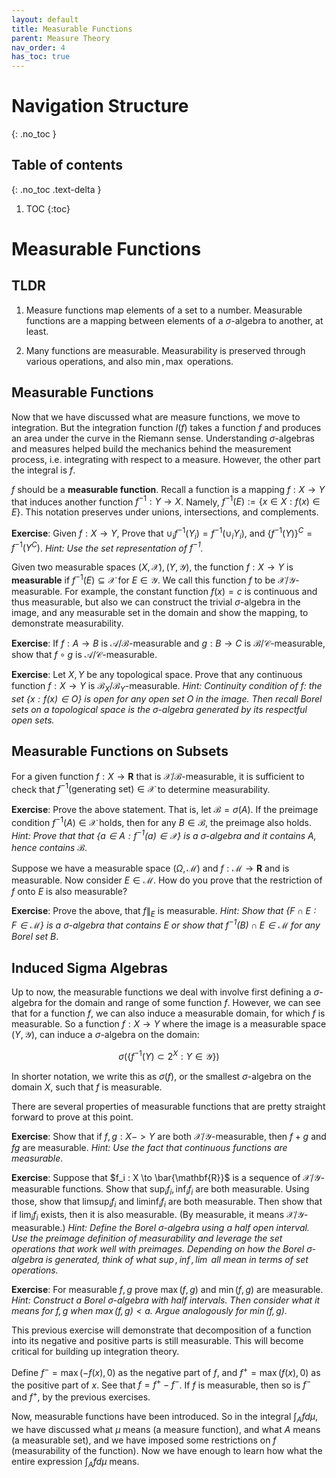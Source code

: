 ```yaml
---
layout: default
title: Measurable Functions
parent: Measure Theory
nav_order: 4
has_toc: true
---
```


# Navigation Structure
{: .no_toc }

## Table of contents
{: .no_toc .text-delta }

1. TOC
{:toc}


# Measurable Functions

## TLDR

1. Measure functions map elements of a set to a number. Measurable functions are a mapping between elements of a $\sigma$-algebra to another, at least.

2. Many functions are measurable. Measurability is preserved through various operations, and also $\min, \max$ operations.

## Measurable Functions

Now that we have discussed what are measure functions, we move to integration. But the integration function $I(f)$ takes a function $f$ and produces an area under the curve in the Riemann sense. Understanding $\sigma$-algebras and measures helped build the mechanics behind the measurement process, i.e. integrating with respect to a measure. However, the other part the integral is $f$.

$f$ should be a **measurable function**. Recall a function is a mapping $f: X \to Y$ that induces another function $f^{-1}: Y\to X$. Namely, $f^{-1}(E) := \{x \in X : f(x) \in E\}$. This notation preserves under unions, intersections, and complements.

**Exercise**: Given $f: X\to Y$, Prove that $\cup_i f^{-1}(Y_i) = f^{-1}(\cup_i Y_i)$, and $\{f^{-1}(Y)\}^C = f^{-1}(Y^C)$. *Hint: Use the set representation of $f^{-1}$.*

Given two measurable spaces $(X,\mathcal{X}), (Y, \mathcal{Y})$, the function $f: X \to Y$ is **measurable** if $f^{-1}(E) \subseteq \mathcal{X}$ for $E \in \mathcal{Y}$. We call this function $f$ to be $\mathcal{X}/\mathcal{Y}$-measurable. For example, the constant function $f(x)=c$ is continuous and thus measurable, but also we can construct the trivial $\sigma$-algebra in the image, and any measurable set in the domain and show the mapping, to demonstrate measurability.

**Exercise**: If $f: A \to B$ is $\mathcal{A}/\mathcal{B}$-measurable and $g: B \to C$ is $\mathcal{B}/\mathcal{C}$-measurable, show that $f \circ g$ is $\mathcal{A}/\mathcal{C}$-measurable.

**Exercise**: Let $X, Y$ be any topological space. Prove that any continuous function $f:X\to Y$ is $\mathcal{B}_X/\mathcal{B}_Y$-measurable. *Hint: Continuity condition of $f$: the set $\{x : f(x) \in O\}$ is open for any open set $O$ in the image. Then recall Borel sets on a topological space is the $\sigma$-algebra generated by its respectful open sets.*

## Measurable Functions on Subsets

For a given function $f: X \to \mathbf{R}$ that is $\mathcal{X}/\mathcal{B}$-measurable, it is sufficient to check that $f^{-1}(\text{generating set}) \in \mathcal{X}$ to determine measurability. 

**Exercise**: Prove the above statement. That is, let $\mathcal{B} = \sigma(A)$. If the preimage condition $f^{-1}(A) \in \mathcal{X}$ holds, then for any $B \in \mathcal{B}$, the preimage also holds. *Hint: Prove that that $\{a \in A : f^{-1}(a) \in \mathcal{X}\}$ is a $\sigma$-algebra and it contains $A$, hence contains $\mathcal{B}$.*

Suppose we have a measurable space $(\Omega, \mathcal{M})$ and $f: \mathcal{M} \to \mathbf{R}$ and is measurable. Now consider $E \in \mathcal{M}$. How do you prove that the restriction of $f$ onto $E$ is also measurable?

**Exercise**: Prove the above, that $f\|_E$ is measurable. *Hint: Show that $\{F \cap E: F \in \mathcal{M}\}$ is a $\sigma$-algebra that contains $E$ or show that $f^{-1}(B) \cap E \in \mathcal{M}$ for any Borel set $B$*.

## Induced Sigma Algebras

Up to now, the measurable functions we deal with involve first defining a $\sigma$-algebra for the domain and range of some function $f$. However, we can see that for a function $f$, we can also induce a measurable domain, for which $f$ is measurable. So a function $f : X \to Y$ where the image is a measurable space $(Y, \mathcal{Y})$, can induce a $\sigma$-algebra on the domain:

$$\sigma(\{f^{-1}(Y) \subset 2^X : Y \in \mathcal{Y} \})$$

In shorter notation, we write this as $\sigma(f)$, or the smallest $\sigma$-algebra on the domain $X$, such that $f$ is measurable.


There are several properties of measurable functions that are pretty straight forward to prove at this point.

**Exercise**: Show that if $f,g: X-> Y$ are both $\mathcal{X}/\mathcal{Y}$-measurable, then $f+g$ and $fg$ are measurable. *Hint: Use the fact that continuous functions are measurable*.

**Exercise**: Suppose that $f_i : X \to \bar{\mathbf{R}}$ is a sequence of $\mathcal{X}/\mathcal{Y}$-measurable functions. Show that $\sup_i f_i, \inf_i f_i$ are both measurable. Using those, show that $\limsup_i f_i$ and $\liminf_i f_i$ are both measurable. Then show that if $\lim_i f_i$ exists, then it is also measurable. (By measurable, it means $\mathcal{X}/\mathcal{Y}$-measurable.) *Hint: Define the Borel $\sigma$-algebra using a half open interval. Use the preimage definition of measurability and leverage the set operations that work well with preimages. Depending on how the Borel $\sigma$-algebra is generated, think of what $\sup, \inf, \lim$ all mean in terms of set operations.*

**Exercise**: For measurable $f,g$ prove $\max(f,g)$ and $\min(f,g)$ are measurable. *Hint: Construct a Borel $\sigma$-algebra with half intervals. Then consider what it means for $f,g$ when $\max(f,g) < a$. Argue analogously for $\min(f,g)$.*

This previous exercise will demonstrate that decomposition of a function into its negative and positive parts is still measurable. This will become critical for building up integration theory.

Define $f^- = \max(-f(x), 0)$ as the negative part of $f$, and $f^+ = \max(f(x), 0)$ as the positive part of $x$. See that $f = f^+ - f^-$. If $f$ is measurable, then so is $f^-$ and $f^+$, by the previous exercises.

Now, measurable functions have been introduced. So in the integral $\int_A f d\mu$, we have discussed what $\mu$ means (a measure function), and what $A$ means (a measurable set), and we have imposed some restrictions on $f$ (measurability of the function). Now we have enough to learn how what the entire expression $\int_A f d\mu$ means.

